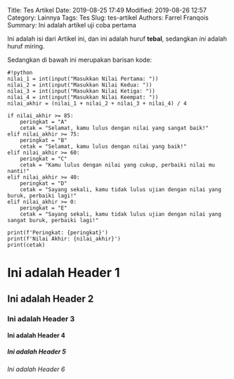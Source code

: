 Title: Tes Artikel
Date: 2019-08-25 17:49
Modified: 2019-08-26 12:57
Category: Lainnya
Tags: Tes
Slug: tes-artikel
Authors: Farrel Franqois
Summary: Ini adalah artikel uji coba pertama

Ini adalah isi dari Artikel ini, dan ini adalah huruf **tebal**, sedangkan *ini* adalah huruf miring.

Sedangkan di bawah ini merupakan barisan kode:

    #!python
    nilai_1 = int(input("Masukkan Nilai Pertama: "))
    nilai_2 = int(input("Masukkan Nilai Kedua: "))
    nilai_3 = int(input("Masukkan Nilai Ketiga: "))
    nilai_4 = int(input("Masukkan Nilai Keempat: "))
    nilai_akhir = (nilai_1 + nilai_2 + nilai_3 + nilai_4) / 4

    if nilai_akhir >= 85:
        peringkat = "A"
        cetak = "Selamat, kamu lulus dengan nilai yang sangat baik!"
    elif nilai_akhir >= 75:
        peringkat = "B"
        cetak = "Selamat, kamu lulus dengan nilai yang baik!"
    elif nilai_akhir >= 60:
        peringkat = "C"
        cetak = "Kamu lulus dengan nilai yang cukup, perbaiki nilai mu nanti!"
    elif nilai_akhir >= 40:
        peringkat = "D"
        cetak = "Sayang sekali, kamu tidak lulus ujian dengan nilai yang buruk, perbaiki lagi!"
    elif nilai_akhir >= 0:
        peringkat = "E"
        cetak = "Sayang sekali, kamu tidak lulus ujian dengan nilai yang sangat buruk, perbaiki lagi!"

    print(f'Peringkat: {peringkat}')
    print(f'Nilai Akhir: {nilai_akhir}')
    print(cetak)

# Ini adalah Header 1
## Ini adalah Header 2
### Ini adalah Header 3
#### Ini adalah Header 4
##### Ini adalah Header 5
###### Ini adalah Header 6
